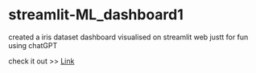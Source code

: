 # streamlit-ML_dashboard1
created a iris dataset dashboard visualised on streamlit web justt for fun using chatGPT

check it out >> <a href="https://abioseth1-streamlit-ml-dashboar-iris-streamlit-dashboard-n3117w.streamlit.app/">Link</a>

